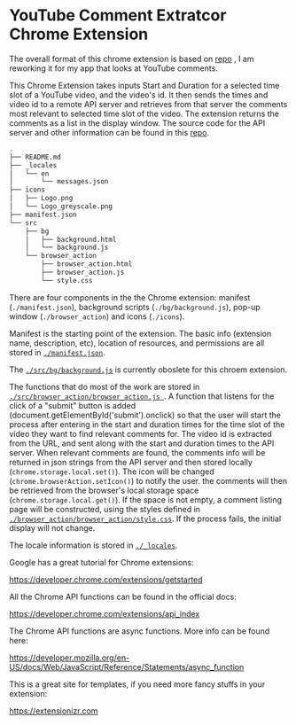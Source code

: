 # YouTube Comment Extratcor Chrome Extension

The overall format of this chrome extension is based on [repo](https://github.com/jiananarthurli/insight_chrome_extension) , I am reworking it for my app that looks at YouTube comments.

This Chrome Extension takes inputs Start and Duration for a selected time slot of a YouTube video, and the video's id. It then sends the times and video id to a remote API server and retrieves from that server the comments most relevant to selected time slot of the video. The extension returns the comments as a list in the display window. The source code for the API server and other information can be found in this [repo](https://github.com/JesseKanter/YoutubeCommentFilter).




```bash
.
├── README.md
├── _locales
│   └── en
│       └── messages.json
├── icons
│   ├── Logo.png
│   └── Logo_greyscale.png
├── manifest.json
└── src
    ├── bg
    │   ├── background.html
    │   └── background.js
    └── browser_action
        ├── browser_action.html
        ├── browser_action.js
        └── style.css
```

There are four components in the the Chrome extension: manifest (```./manifest.json```), background scripts (```./bg/background.js```), pop-up window (```./browser_action```) and icons (```./icons```). 

Manifest is the starting point of the extension. The basic info (extension name, description, etc), location of resources, and permissions are all stored in [```./manifest.json```](./manifest.json).

The [```./src/bg/background.js```](./src/bg/background.js) is currently oboslete for this chroem extension.

The functions that do most of the work are stored in [```./src/browser_action/browser_action.js
```](./src/browser_action/browser_action.js). A function that listens for the click of a "submit" button is added (document.getElementById('submit').onclick) so that the user will start the process after entering in the start and duration times for the time slot of the video they want to find relevant comments for. The video id is extracted from the URL, and sent along with the start and duration times to the API server. When relevant comments are found, the comments info will be returned in json strings from the API server and then stored locally (```chrome.storage.local.set()```). The icon will be changed (```chrome.browserAction.setIcon()```) to notify the user. the comments will then be retrieved from the browser's local storage space (```chrome.storage.local.get()```). If the space is not empty, a comment listing page will be constructed, using the styles defined in [```./browser_action/browser_action/style.css```](./src/browser_action/style.css). If the process fails, the initial display will not change.

The locale information is stored in [```./_locales```](./_locales).


Google has a great tutorial for Chrome extensions:

https://developer.chrome.com/extensions/getstarted

All the Chrome API functions can be found in the official docs:

https://developer.chrome.com/extensions/api_index

The Chrome API functions are async functions. More info can be found here:

https://developer.mozilla.org/en-US/docs/Web/JavaScript/Reference/Statements/async_function

This is a great site for templates, if you need more fancy stuffs in your extension:

https://extensionizr.com 
